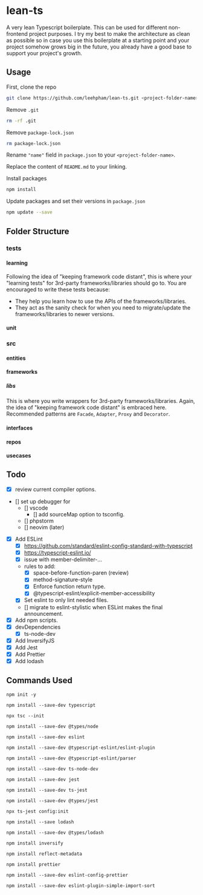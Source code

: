 # lean-ts

A very lean Typescript boilerplate.
This can be used for different non-frontend project purposes.
I try my best to make the architecture as clean as possible so in case
you use this boilerplate at a starting point and your project somehow grows big in the future,
you already have a good base to support your project's growth.

## Usage

First, clone the repo

```bash
git clone https://github.com/leehpham/lean-ts.git <project-folder-name>
```

Remove `.git`

```bash
rm -rf .git
```

Remove `package-lock.json`

```bash
rm package-lock.json
```

Rename `"name"` field in `package.json` to your `<project-folder-name>`.

Replace the content of `README.md` to your linking.

Install packages

```bash
npm install
```

Update packages and set their versions in `package.json`

```bash
npm update --save
```

## Folder Structure

### __tests__

#### learning

Following the idea of "keeping framework code distant",
this is where your "learning tests" for 3rd-party frameworks/libraries should go to.
You are encouraged to write these tests because:
- They help you learn how to use the APIs of the frameworks/libraries.
- They act as the sanity check for when you need to migrate/update the frameworks/libraries to newer versions.

#### unit

### src

#### entities

#### frameworks

##### libs

This is where you write wrappers for 3rd-party frameworks/libraries.
Again, the idea of "keeping framework code distant" is embraced here.
Recommended patterns are `Facade`, `Adapter`, `Proxy` and `Decorator`.

#### interfaces

#### repos

#### usecases

## Todo

- [x] review current compiler options.
- [] set up debugger for
  - [] vscode
    - [] add sourceMap option to tsconfig.
  - [] phpstorm
  - [] neovim (later)
- [x] Add ESLint
  - [x] https://github.com/standard/eslint-config-standard-with-typescript
  - [x] https://typescript-eslint.io/
  - [x] issue with member-delimiter-...
  - rules to add:
    - [x] space-before-function-paren (review)
    - [x] method-signature-style
    - [x] Enforce function return type.
    - [x] @typescript-eslint/explicit-member-accessibility
  - [x] Set eslint to only lint needed files.
  - [] migrate to eslint-stylistic when ESLint makes the final announcement.
- [x] Add npm scripts.
- [x] devDependencies
  - [x] ts-node-dev
- [x] Add InversifyJS
- [x] Add Jest
- [x] Add Prettier
- [x] Add lodash

## Commands Used

`npm init -y`

`npm install --save-dev typescript`

`npx tsc --init`

`npm install --save-dev @types/node`

`npm install --save-dev eslint`

`npm install --save-dev @typescript-eslint/eslint-plugin`

`npm install --save-dev @typescript-eslint/parser`

`npm install --save-dev ts-node-dev`

`npm install --save-dev jest`

`npm install --save-dev ts-jest`

`npm install --save-dev @types/jest`

`npx ts-jest config:init`

`npm install --save lodash`

`npm install --save-dev @types/lodash`

`npm install inversify`

`npm install reflect-metadata`

`npm install prettier`

`npm install --save-dev eslint-config-prettier`

`npm install --save-dev eslint-plugin-simple-import-sort`
